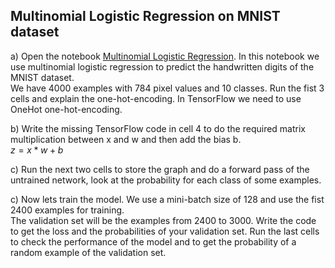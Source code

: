 ## Multinomial Logistic Regression on MNIST dataset

a) Open the notebook [Multinomial Logistic Regression](https://github.com/tensorchiefs/dl_course/blob/master/notebooks/Multinomial_Logistic_Regression.ipynb).
In this notebook we use multinomial logistic regression to predict the handwritten digits of the MNIST dataset.  
We have 4000 examples with 784 pixel values and 10 classes. Run the fist 3 cells and explain the one-hot-encoding. In TensorFlow we need to use OneHot one-hot-encoding. 

b) Write the missing TensorFlow code in cell 4 to do the required matrix multiplication between x and w and then add the bias b.  
$z=x*w+b$

c) Run the next two cells to store the graph and do a forward pass of the untrained network, look at the probability for each class of some examples.

c) Now lets train the model. We use a mini-batch size of 128 and use the fist 2400 examples for training.  
The validation set will be the examples from 2400 to 3000. Write the code to get the loss and the probabilities of your validation set.
Run the last cells to check the performance of the model and to get the probability of a random example of the validation set.